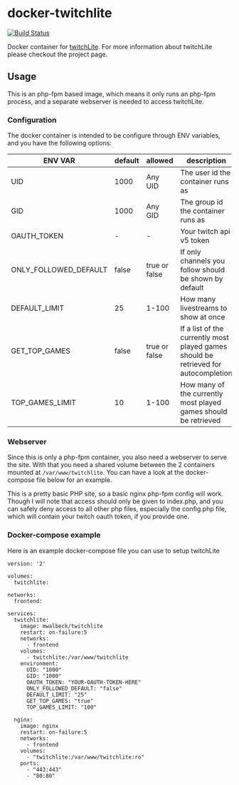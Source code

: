 # docker-twitchlite

[![Build Status](https://build.walbeck.it/api/badges/mwalbeck/docker-twitchlite/status.svg)](https://build.walbeck.it/mwalbeck/docker-twitchlite)

Docker container for [twitchLite](https://github.com/mwalbeck/twitchlite). For more information about twitchLite please checkout the project page.

## Usage

This is an php-fpm based image, which means it only runs an php-fpm process, and a separate webserver is needed to access twitchLite.

### Configuration

The docker container is intended to be configure through ENV variables, and you have the following options:

|ENV VAR|default|allowed|description|
|------|--------|-------|-----------|
|UID|1000|Any UID|The user id the container runs as|
|GID|1000|Any GID|The group id the container runs as|
|OAUTH_TOKEN| - | - |Your twitch api v5 token|
|ONLY_FOLLOWED_DEFAULT|false|true or false|If only channels you follow should be shown by default|
|DEFAULT_LIMIT|25|1-100|How many livestreams to show at once|
|GET_TOP_GAMES|false|true or false|If a list of the currently most played games should be retrieved for autocompletion|
|TOP_GAMES_LIMIT|10|1-100|How many of the currently most played games should be retrieved|

### Webserver

Since this is only a php-fpm container, you also need a webserver to serve the site. With that you need a shared volume between the 2 containers mounted at ```/var/www/twitchlite```. You can have a look at the docker-compose file below for an example.

This is a pretty basic PHP site, so a basic nginx php-fpm config will work. Though I will note that access should only be given to index.php, and you can safely deny access to all other php files, especially the config.php file, which will contain your twitch oauth token, if you provide one.

### Docker-compose example

Here is an example docker-compose file you can use to setup twitchLite

```
version: '2'

volumes:
  twitchlite:

networks:
  frontend:

services:
  twitchlite:
    image: mwalbeck/twitchlite
    restart: on-failure:5
    networks:
      - frontend
    volumes:
      - twitchlite:/var/www/twitchlite
    environment:
      UID: "1000"
      GID: "1000"
      OAUTH_TOKEN: "YOUR-OAUTH-TOKEN-HERE"
      ONLY_FOLLOWED_DEFAULT: "false"
      DEFAULT_LIMIT: "25"
      GET_TOP_GAMES: "true"
      TOP_GAMES_LIMIT: "100"

  nginx:
    image: nginx
    restart: on-failure:5
    networks:
      - frontend
    volumes:
      - "twitchlite:/var/www/twitchlite:ro"
    ports:
      - "443:443"
      - "80:80"
```
